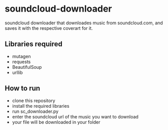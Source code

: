 # soundcloud-downloader
soundcloud downloader that downloades music from soundcloud.com, and saves it with the respective coverart for it.

## Libraries required
+ mutagen
+ requests
+ BeautifulSoup
+ urllib

## How to run
+ clone this repository
+ install the required libraries
+ run sc_downloader.py
+ enter the soundcloud url of the music you want to download
+ your file will be downloaded in your folder


